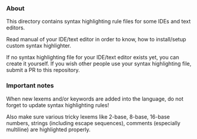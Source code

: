 ### About

This directory contains syntax highlighting rule files for some IDEs and text editors.

Read manual of your IDE/text editor in order to know, how to install/setup custom syntax highlighter.

If no syntax highlighting file for your IDE/text editor exists yet, you can create it yourself.
If you wish other people use your syntax highlighting file, submit a PR to this repository.

### Important notes

When new lexems and/or keywords are added into the language, do not forget to update syntax highlighting rules!

Also make sure various tricky lexems like 2-base, 8-base, 16-base numbers, strings (including escape sequences), comments (especially multiline) are highlighted properly.
